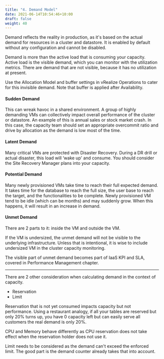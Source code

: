 ```yaml
---
title: "4. Demand Model"
date: 2021-06-14T10:54:46+10:00
draft: false
weight: 40
---
```


Demand reflects the reality in production, as it's based on the actual demand for resources in a cluster and datastore. It is enabled by default without any configuration and cannot be disabled.

Demand is more than the active load that is consuming your capacity. Active load is the visible demand, which you can monitor with the utilization metrics. There are demand that are not visible, because it has no utilization at present.

Use the Allocation Model and buffer settings in vRealize Operations to cater for this invisible demand. Note that buffer is applied after Availability.

#### Sudden Demand

This can wreak havoc in a shared environment. A group of highly demanding VMs can collectively impact overall performance of the cluster or datastore. An example of this is annual sales or stock market crash. In this case, the capacity team should set an appropriate overcommit ratio and drive by allocation as the demand is low most of the time.

#### Latent Demand

Many critical VMs are protected with Disaster Recovery. During a DR drill or actual disaster, this load will ‘wake up' and consume. You should consider the Site Recovery Manager plans into your capacity.

#### Potential Demand

Many newly provisioned VMs take time to reach their full expected demand. It takes time for the database to reach the full size, the user base to reach the target, and the functionalities to be complete. Newly provisioned VM tend to be idle (which can be months) and may suddenly grow. When this happens, it will result in an increase in demand.

#### Unmet Demand

There are 2 parts to it: inside the VM and outside the VM.

If the VM is undersized, the unmet demand will not be visible to the underlying infrastructure. Unless that is intentional, it is wise to include undersized VM in the cluster capacity monitoring.

The visible part of unmet demand becomes part of IaaS KPI and SLA, covered in Performance Management chapter.

------

There are 2 other consideration when calculating demand in the context of capacity.

- Reservation
- Limit

Reservation that is not yet consumed impacts capacity but not performance. Using a restaurant analogy, if all your tables are reserved but only 20% turns up, you have 0 capacity left but can easily serve all customers the real demand is only 20%.

CPU and Memory behave differently as CPU reservation does not take effect when the reservation holder does not use it.

Limit needs to be considered as the demand can't exceed the enforced limit. The good part is the demand counter already takes that into account.
